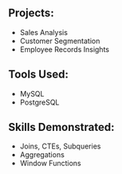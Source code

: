 ## Projects:
- Sales Analysis
- Customer Segmentation
- Employee Records Insights

## Tools Used:
- MySQL
- PostgreSQL

## Skills Demonstrated:
- Joins, CTEs, Subqueries
- Aggregations
- Window Functions
